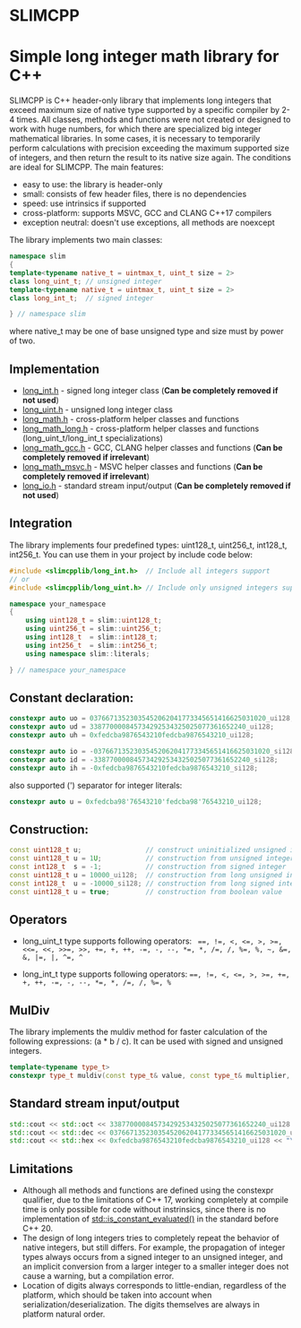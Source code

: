 # SLIMCPP
# Simple long integer math library for C++
SLIMCPP is C++ header-only library that implements long integers that exceed maximum size of native type supported by a specific compiler by 2-4 times. All classes, methods and functions were not created or designed to work with huge numbers, for which there are specialized big integer mathematical libraries. In some cases, it is necessary to temporarily perform calculations with precision exceeding the maximum supported size of integers, and then return the result to its native size again. The conditions are ideal for SLIMCPP.
The main features:
* easy to use: the library is header-only
* small: consists of few header files, there is no dependencies
* speed: use intrinsics if supported
* cross-platform: supports MSVC, GCC and CLANG C++17 compilers
* exception neutral: doesn't use exceptions, all methods are noexсept

The library implements two main classes:
```c++
namespace slim
{
template<typename native_t = uintmax_t, uint_t size = 2>
class long_uint_t; // unsigned integer
template<typename native_t = uintmax_t, uint_t size = 2>
class long_int_t;  // signed integer

} // namespace slim
```
where native_t may be one of base unsigned type and size must by power of two.
## Implementation
* [long_int.h](include/slimcpplib/long_int.h) - signed long integer class (**Can be completely removed if not used**)
* [long_uint.h](include/slimcpplib/long_uint.h) - unsigned long integer class
* [long_math.h](include/slimcpplib/long_math.h) - cross-platform helper classes and functions
* [long_math_long.h](include/slimcpplib/long_math_long.h) - cross-platform helper classes and functions (long_uint_t/long_int_t specializations)
* [long_math_gcc.h](include/slimcpplib/long_math_gcc.h) - GCC, CLANG helper classes and functions (**Can be completely removed if irrelevant**)
* [long_math_msvc.h](include/slimcpplib/long_math_msvc.h) - MSVC helper classes and functions (**Can be completely removed if irrelevant**)
* [long_io.h](include/slimcpplib/long_io.h) - standard stream input/output (**Can be completely removed if not used**)
## Integration
The library implements four predefined types: uint128_t, uint256_t, int128_t, int256_t. You can use them in your project by include code below:
```c++
#include <slimcpplib/long_int.h>  // Include all integers support
// or
#include <slimcpplib/long_uint.h> // Include only unsigned integers support

namespace your_namespace
{
    using uint128_t = slim::uint128_t;
    using uint256_t = slim::uint256_t;
    using int128_t  = slim::int128_t;
    using int256_t  = slim::int256_t;
    using namespace slim::literals;

} // namespace your_namespace
```
## Constant declaration:
```c++
constexpr auto uo = 03766713523035452062041773345651416625031020_ui128;  // octal unsigned integer
constexpr auto ud = 338770000845734292534325025077361652240_ui128;       // decimal unsigned integer
constexpr auto uh = 0xfedcba9876543210fedcba9876543210_ui128;            // hexadecimal unsigned integer

constexpr auto io = -03766713523035452062041773345651416625031020_si128; // octal signed integer
constexpr auto id = -338770000845734292534325025077361652240_si128;      // decimal signed integer
constexpr auto ih = -0xfedcba9876543210fedcba9876543210_si128;           // hexadecimal signed integer
```
also supported (') separator for integer literals:
```c++
constexpr auto u = 0xfedcba98'76543210'fedcba98'76543210_ui128;          // hexadecimal unsigned integer
```
## Construction:
```c++
const uint128_t u;                // construct uninitialized unsigned integer
const uint128_t u = 1U;           // construction from unsigned integer
const int128_t  s = -1;           // construction from signed integer
const uint128_t u = 10000_ui128;  // construction from long unsigned integer
const int128_t  u = -10000_si128; // construction from long signed integer
const uint128_t u = true;         // construction from boolean value
```
## Operators
* long_uint_t type supports following operators:
` ==, !=, <, <=, >, >=, <<=, <<, >>=, >>, +=, +, ++, -=, -, --, *=, *, /=, /, %=, %, ~, &=, &, |=, |, ^=, ^`

* long_int_t type supports following operators:
`==, !=, <, <=, >, >=, +=, +, ++, -=, -, --, *=, *, /=, /, %=, %`
## MulDiv
The library implements the muldiv method for faster calculation of the following expressions: (a * b / c). It can be used with signed and unsigned integers.
```c++
template<typename type_t>
constexpr type_t muldiv(const type_t& value, const type_t& multiplier, const type_t& divider) noexcept;
```
## Standard stream input/output
```c++
std::cout << std::oct << 338770000845734292534325025077361652240_ui128 << "\n";       // octal
std::cout << std::dec << 03766713523035452062041773345651416625031020_ui128 << " \n"; // decimal
std::cout << std::hex << 0xfedcba9876543210fedcba9876543210_ui128 << "\n";            // hexadecimal
```
## Limitations
* Although all methods and functions are defined using the constexpr qualifier, due to the limitations of C++ 17, working completely at compile time is only possible for code without instrinsics, since there is no implementation of [std::is_constant_evaluated()](https://en.cppreference.com/w/cpp/types/is_constant_evaluated) in the standard before C++ 20.
* The design of long integers tries to completely repeat the behavior of native integers, but still differs. For example, the propagation of integer types always occurs from a signed integer to an unsigned integer, and an implicit conversion from a larger integer to a smaller integer does not cause a warning, but a compilation error.
* Location of digits always corresponds to little-endian, regardless of the platform, which should be taken into account when serialization/deserialization. The digits themselves are always in platform natural order.

